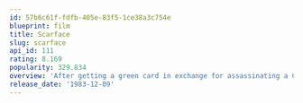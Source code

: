 ```yaml
---
id: 57b6c61f-fdfb-405e-83f5-1ce38a3c754e
blueprint: film
title: Scarface
slug: scarface
api_id: 111
rating: 8.169
popularity: 329.834
overview: 'After getting a green card in exchange for assassinating a Cuban government official, Tony Montana stakes a claim on the drug trade in Miami. Viciously murdering anyone who stands in his way, Tony eventually becomes the biggest drug lord in the state, controlling nearly all the cocaine that comes through Miami. But increased pressure from the police, wars with Colombian drug cartels and his own drug-fueled paranoia serve to fuel the flames of his eventual downfall.'
release_date: '1983-12-09'
---
```

